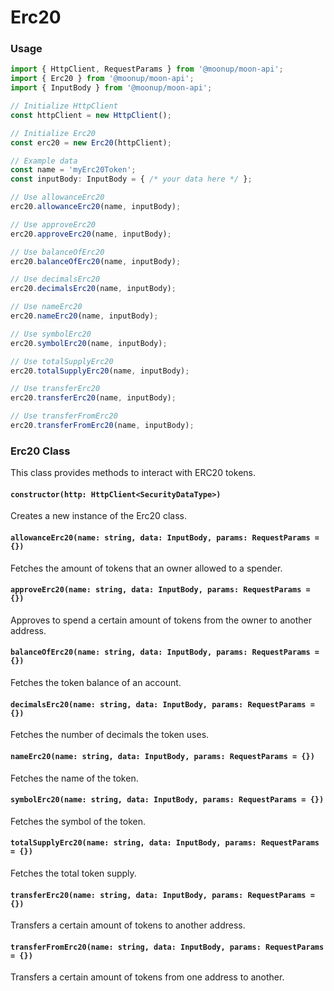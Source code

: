 # Erc20



### Usage

```typescript
import { HttpClient, RequestParams } from '@moonup/moon-api';
import { Erc20 } from '@moonup/moon-api';
import { InputBody } from '@moonup/moon-api';

// Initialize HttpClient
const httpClient = new HttpClient();

// Initialize Erc20
const erc20 = new Erc20(httpClient);

// Example data
const name = 'myErc20Token';
const inputBody: InputBody = { /* your data here */ };

// Use allowanceErc20
erc20.allowanceErc20(name, inputBody);

// Use approveErc20
erc20.approveErc20(name, inputBody);

// Use balanceOfErc20
erc20.balanceOfErc20(name, inputBody);

// Use decimalsErc20
erc20.decimalsErc20(name, inputBody);

// Use nameErc20
erc20.nameErc20(name, inputBody);

// Use symbolErc20
erc20.symbolErc20(name, inputBody);

// Use totalSupplyErc20
erc20.totalSupplyErc20(name, inputBody);

// Use transferErc20
erc20.transferErc20(name, inputBody);

// Use transferFromErc20
erc20.transferFromErc20(name, inputBody);
```



### Erc20 Class

This class provides methods to interact with ERC20 tokens.

#### `constructor(http: HttpClient<SecurityDataType>)`

Creates a new instance of the Erc20 class.

#### `allowanceErc20(name: string, data: InputBody, params: RequestParams = {})`

Fetches the amount of tokens that an owner allowed to a spender.

#### `approveErc20(name: string, data: InputBody, params: RequestParams = {})`

Approves to spend a certain amount of tokens from the owner to another address.

#### `balanceOfErc20(name: string, data: InputBody, params: RequestParams = {})`

Fetches the token balance of an account.

#### `decimalsErc20(name: string, data: InputBody, params: RequestParams = {})`

Fetches the number of decimals the token uses.

#### `nameErc20(name: string, data: InputBody, params: RequestParams = {})`

Fetches the name of the token.

#### `symbolErc20(name: string, data: InputBody, params: RequestParams = {})`

Fetches the symbol of the token.

#### `totalSupplyErc20(name: string, data: InputBody, params: RequestParams = {})`

Fetches the total token supply.

#### `transferErc20(name: string, data: InputBody, params: RequestParams = {})`

Transfers a certain amount of tokens to another address.

#### `transferFromErc20(name: string, data: InputBody, params: RequestParams = {})`

Transfers a certain amount of tokens from one address to another.
